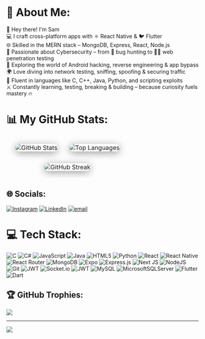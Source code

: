 # 💫 About Me:
👋 Hey there! I'm Sam<br/>
💻 I craft cross-platform apps with ⚛️ React Native & 🐦 Flutter  
🌐 Skilled in the MERN stack – MongoDB, Express, React, Node.js  
🔐 Passionate about Cybersecurity – from 🐞 bug hunting to 🕵️‍♂️ web penetration testing  
📱 Exploring the world of Android hacking, reverse engineering & app bypass  
🌍 Love diving into network testing, sniffing, spoofing & securing traffic  
🧠 Fluent in languages like C, C++, Java, Python, and scripting exploits  
⚔️ Constantly learning, testing, breaking & building – because curiosity fuels mastery 🔥

# 📊 My GitHub Stats:

<div align="center">
 <table align="center" style="border-collapse: separate; border-spacing: 15px;">
  <tr>
    <td align="center">
      <img src="https://github-readme-stats.vercel.app/api?username=SamMegh&theme=radical&hide_border=true&include_all_commits=true&count_private=true" 
           alt="GitHub Stats"
           style="border-radius: 12px; box-shadow: 0 4px 20px rgba(0,0,0,0.4); max-width: 100%;" />
    </td>
    <td align="center">
      <img src="https://github-readme-stats.vercel.app/api/top-langs/?username=SamMegh&theme=radical&hide_border=true&layout=compact"
           alt="Top Languages"
           style="border-radius: 12px; box-shadow: 0 4px 20px rgba(0,0,0,0.4); max-width: 100%;" />
    </td>
  </tr>
  <tr>
    <td colspan="2" align="center">
      <img src="https://nirzak-streak-stats.vercel.app/?user=SamMegh&theme=radical"
           alt="GitHub Streak"
           style="margin-top: 10px; border-radius: 12px; box-shadow: 0 4px 20px rgba(0,0,0,0.4); max-width: 100%;" />
    </td>
  </tr>
</table>

</div>



## 🌐 Socials:
[![Instagram](https://img.shields.io/badge/Instagram-%23E4405F.svg?logo=Instagram&logoColor=white)](https://instagram.com/ankit.megh0305) [![LinkedIn](https://img.shields.io/badge/LinkedIn-%230077B5.svg?logo=linkedin&logoColor=white)](https://linkedin.com/in/ankit-megh-951025274) [![email](https://img.shields.io/badge/Email-D14836?logo=gmail&logoColor=white)](mailto:0305ankitmeghwal@gmail.com) 
# 💻 Tech Stack:
![C](https://img.shields.io/badge/c-%2300599C.svg?style=for-the-badge&logo=c&logoColor=white) ![C#](https://img.shields.io/badge/c%23-%23239120.svg?style=for-the-badge&logo=csharp&logoColor=white) ![JavaScript](https://img.shields.io/badge/javascript-%23323330.svg?style=for-the-badge&logo=javascript&logoColor=%23F7DF1E) ![Java](https://img.shields.io/badge/java-%23ED8B00.svg?style=for-the-badge&logo=openjdk&logoColor=white) ![HTML5](https://img.shields.io/badge/html5-%23E34F26.svg?style=for-the-badge&logo=html5&logoColor=white) ![Python](https://img.shields.io/badge/python-3670A0?style=for-the-badge&logo=python&logoColor=ffdd54) ![React](https://img.shields.io/badge/react-%2320232a.svg?style=for-the-badge&logo=react&logoColor=%2361DAFB) ![React Native](https://img.shields.io/badge/react_native-%2320232a.svg?style=for-the-badge&logo=react&logoColor=%2361DAFB) ![React Router](https://img.shields.io/badge/React_Router-CA4245?style=for-the-badge&logo=react-router&logoColor=white) ![MongoDB](https://img.shields.io/badge/MongoDB-%234ea94b.svg?style=for-the-badge&logo=mongodb&logoColor=white) ![Expo](https://img.shields.io/badge/expo-1C1E24?style=for-the-badge&logo=expo&logoColor=#D04A37) ![Express.js](https://img.shields.io/badge/express.js-%23404d59.svg?style=for-the-badge&logo=express&logoColor=%2361DAFB) ![Next JS](https://img.shields.io/badge/Next-black?style=for-the-badge&logo=next.js&logoColor=white) ![NodeJS](https://img.shields.io/badge/node.js-6DA55F?style=for-the-badge&logo=node.js&logoColor=white) ![Git](https://img.shields.io/badge/git-%23F05033.svg?style=for-the-badge&logo=git&logoColor=white) ![JWT](https://img.shields.io/badge/JWT-black?style=for-the-badge&logo=JSON%20web%20tokens) ![Socket.io](https://img.shields.io/badge/Socket.io-black?style=for-the-badge&logo=socket.io&badgeColor=010101) ![JWT](https://img.shields.io/badge/JWT-black?style=for-the-badge&logo=JSON%20web%20tokens) ![MySQL](https://img.shields.io/badge/mysql-4479A1.svg?style=for-the-badge&logo=mysql&logoColor=white) ![MicrosoftSQLServer](https://img.shields.io/badge/Microsoft%20SQL%20Server-CC2927?style=for-the-badge&logo=microsoft%20sql%20server&logoColor=white) ![Flutter](https://img.shields.io/badge/Flutter-%2302569B.svg?style=for-the-badge&logo=Flutter&logoColor=white) ![Dart](https://img.shields.io/badge/dart-%230175C2.svg?style=for-the-badge&logo=dart&logoColor=white)


## 🏆 GitHub Trophies:
![](https://github-profile-trophy.vercel.app/?username=SamMegh&theme=radical&no-frame=false&no-bg=false&margin-w=4)

---
[![](https://visitcount.itsvg.in/api?id=SamMegh&icon=0&color=0)](https://visitcount.itsvg.in)

<!-- Proudly created with GPRM ( https://gprm.itsvg.in ) -->

